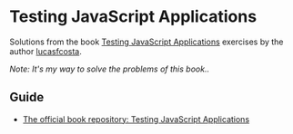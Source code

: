 # Testing JavaScript Applications

Solutions from the book [Testing JavaScript Applications](https://www.manning.com/books/testing-javascript-applications) exercises by the author [lucasfcosta](https://github.com/lucasfcosta).

_Note: It's my way to solve the problems of this book.._

## Guide

- [The official book repository: Testing JavaScript Applications](https://github.com/lucasfcosta/testing-javascript-applications)

